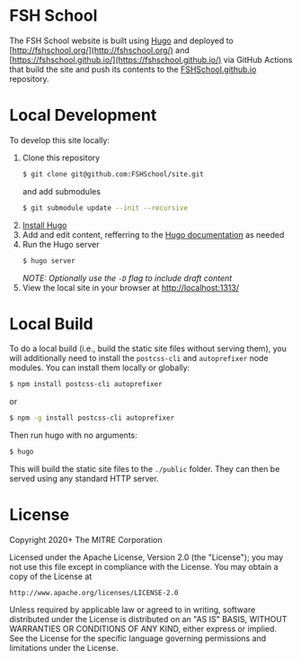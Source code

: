 # FSH School

The FSH School website is built using [Hugo](https://themes.gohugo.io/hugo-theme-learn/) and
deployed to [http://fshschool.org/](http://fshschool.org/) and [https://fshschool.github.io/](https://fshschool.github.io/) via GitHub Actions that
build the site and push its contents to the
[FSHSchool.github.io](https://github.com/FSHSchool/FSHSchool.github.io) repository.

# Local Development

To develop this site locally:

1. Clone this repository
   ```bash
   $ git clone git@github.com:FSHSchool/site.git
   ```
   and add submodules
   ```bash
   $ git submodule update --init --recursive
   ```
2. [Install Hugo](https://gohugo.io/getting-started/installing/)
3. Add and edit content, refferring to the [Hugo documentation](https://gohugo.io/documentation/)
   as needed
4. Run the Hugo server
   ```bash
   $ hugo server
   ```
   _NOTE: Optionally use the `-D` flag to include draft content_
5. View the local site in your browser at [http://localhost:1313/](http://localhost:1313/)

# Local Build

To do a local build (i.e., build the static site files without serving them), you will additionally
need to install the `postcss-cli` and `autoprefixer` node modules. You can install them locally
or globally:
```bash
$ npm install postcss-cli autoprefixer
```
or
```bash
$ npm -g install postcss-cli autoprefixer
```

Then run hugo with no arguments:
```bash
$ hugo
```

This will build the static site files to the `./public` folder. They can then be served using any
standard HTTP server.

# License

Copyright 2020+ The MITRE Corporation

Licensed under the Apache License, Version 2.0 (the "License");
you may not use this file except in compliance with the License.
You may obtain a copy of the License at

    http://www.apache.org/licenses/LICENSE-2.0

Unless required by applicable law or agreed to in writing, software
distributed under the License is distributed on an "AS IS" BASIS,
WITHOUT WARRANTIES OR CONDITIONS OF ANY KIND, either express or implied.
See the License for the specific language governing permissions and
limitations under the License.
